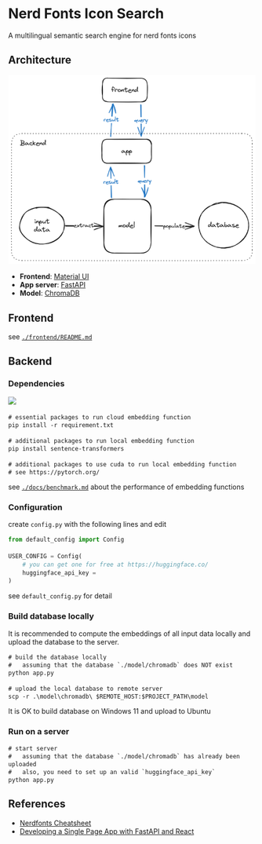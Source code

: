 # Nerd Fonts Icon Search

A multilingual semantic search engine for nerd fonts icons

## Architecture

![](./docs/modules.png)

- **Frontend**: [Material UI](https://mui.com/)
- **App server**: [FastAPI](https://fastapi.tiangolo.com/)
- **Model**: [ChromaDB](https://docs.trychroma.com/)

## Frontend

see [`./frontend/README.md`](./frontend/README.md)

## Backend

### Dependencies

![](https://img.shields.io/badge/python-3.11-yellow)

```shell
# essential packages to run cloud embedding function
pip install -r requirement.txt

# additional packages to run local embedding function
pip install sentence-transformers

# additional packages to use cuda to run local embedding function
# see https://pytorch.org/
```

see [`./docs/benchmark.md`](./docs/benchmark.md) about the performance of embedding functions

### Configuration

create `config.py` with the following lines and edit

```python
from default_config import Config

USER_CONFIG = Config(
    # you can get one for free at https://huggingface.co/
    huggingface_api_key =
)
```

see `default_config.py` for detail

### Build database locally

It is recommended to compute the embeddings of all input data locally and upload the database to the server.

```shell
# build the database locally
#   assuming that the database `./model/chromadb` does NOT exist
python app.py

# upload the local database to remote server
scp -r .\model\chromadb\ $REMOTE_HOST:$PROJECT_PATH\model
```

It is OK to build database on Windows 11 and upload to Ubuntu

### Run on a server

```shell
# start server
#   assuming that the database `./model/chromadb` has already been uploaded
#   also, you need to set up an valid `huggingface_api_key`
python app.py
```

## References

- [Nerdfonts Cheatsheet](https://www.nerdfonts.com/cheat-sheet)
- [Developing a Single Page App with FastAPI and React](https://testdriven.io/blog/fastapi-react/)
